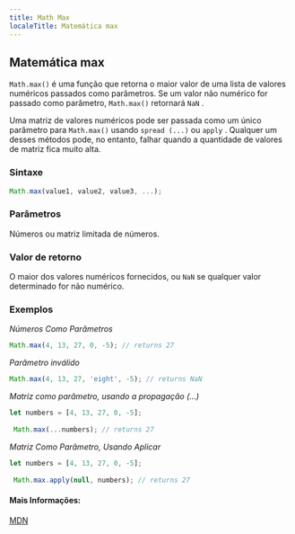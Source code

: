 ```yaml
---
title: Math Max
localeTitle: Matemática max
---
```

## Matemática max

`Math.max()` é uma função que retorna o maior valor de uma lista de valores numéricos passados ​​como parâmetros. Se um valor não numérico for passado como parâmetro, `Math.max()` retornará `NaN` .

Uma matriz de valores numéricos pode ser passada como um único parâmetro para `Math.max()` usando `spread (...)` ou `apply` . Qualquer um desses métodos pode, no entanto, falhar quando a quantidade de valores de matriz fica muito alta.

### Sintaxe

```js
Math.max(value1, value2, value3, ...); 
```

### Parâmetros

Números ou matriz limitada de números.

### Valor de retorno

O maior dos valores numéricos fornecidos, ou `NaN` se qualquer valor determinado for não numérico.

### Exemplos

_Números Como Parâmetros_

```js
Math.max(4, 13, 27, 0, -5); // returns 27 
```

_Parâmetro inválido_

```js
Math.max(4, 13, 27, 'eight', -5); // returns NaN 
```

_Matriz como parâmetro, usando a propagação (...)_

```js
let numbers = [4, 13, 27, 0, -5]; 
 
 Math.max(...numbers); // returns 27 
```

_Matriz Como Parâmetro, Usando Aplicar_

```js
let numbers = [4, 13, 27, 0, -5]; 
 
 Math.max.apply(null, numbers); // returns 27 
```

#### Mais Informações:

[MDN](https://developer.mozilla.org/en-US/docs/Web/JavaScript/Reference/Global_Objects/Math/max)